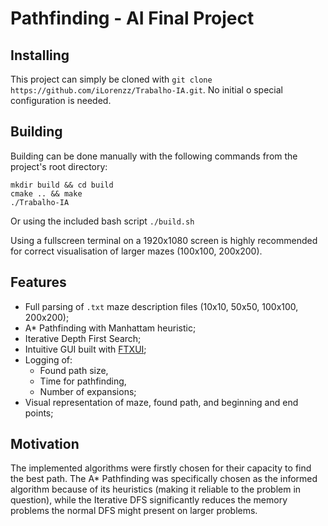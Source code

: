 # Pathfinding - AI Final Project 
## Installing
This project can simply be cloned with `git clone https://github.com/iLorenzz/Trabalho-IA.git`. No initial o special configuration is needed.

## Building
Building can be done manually with the following commands from the project's root directory:
```
mkdir build && cd build
cmake .. && make
./Trabalho-IA
```
Or using the included bash script `./build.sh`

Using a fullscreen terminal on a 1920x1080 screen is highly recommended for correct visualisation of larger mazes (100x100, 200x200).

## Features
- Full parsing of `.txt` maze description files (10x10, 50x50, 100x100, 200x200);
- A* Pathfinding with Manhattam heuristic;
- Iterative Depth First Search;
- Intuitive GUI built with [FTXUI](https://github.com/ArthurSonzogni/FTXUI);
- Logging of:
  - Found path size, 
  - Time for pathfinding,
  - Number of expansions;
- Visual representation of maze, found path, and beginning and end points;

## Motivation
The implemented algorithms were firstly chosen for their capacity to find the best path. The A* Pathfinding was specifically chosen as the informed algorithm because of its heuristics (making it reliable to the problem in question), while the Iterative DFS significantly reduces the memory problems the normal DFS might present on larger problems.
